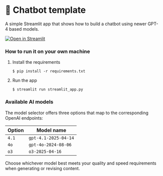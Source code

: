 # 💬 Chatbot template

A simple Streamlit app that shows how to build a chatbot using newer GPT-4 based models.

[![Open in Streamlit](https://static.streamlit.io/badges/streamlit_badge_black_white.svg)](https://chatbot-template.streamlit.app/)

### How to run it on your own machine

1. Install the requirements

   ```
   $ pip install -r requirements.txt
   ```

2. Run the app

   ```
   $ streamlit run streamlit_app.py
   ```

### Available AI models

The model selector offers three options that map to the corresponding OpenAI endpoints:

| Option | Model name |
| ------ | ---------- |
| `4.1`  | `gpt-4.1-2025-04-14` |
| `4o`   | `gpt-4o-2024-08-06` |
| `o3`   | `o3-2025-04-16` |

Choose whichever model best meets your quality and speed requirements when generating or revising content.
